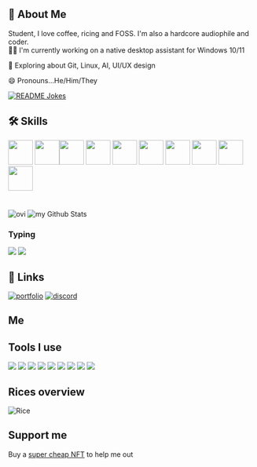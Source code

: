 ## 🚀 About Me
Student, I love coffee, ricing and FOSS. I'm also a hardcore audiophile and coder.
</br>
👩‍💻 I'm currently working on a native desktop assistant for Windows 10/11

🧠 Exploring about Git, Linux, AI, UI/UX design

😄 Pronouns...He/Him/They
</br>

<a href="https://readme-jokes.vercel.app"><img align="center" src="https://readme-jokes.vercel.app/api" alt="README Jokes"></a>


## 🛠 Skills
<img src = "https://user-images.githubusercontent.com/123345456/219951515-4da684b9-4cbe-4a8a-99e5-fd9be2cab5eb.svg" height = 50px /> <img src = "https://user-images.githubusercontent.com/123345456/219951517-5692028e-cfe0-4ab5-ba3e-5373701b2908.svg" height = 50px /><img src ="https://user-images.githubusercontent.com/123345456/219951519-b1da0af8-1006-44cd-8bdf-8ddb66dfd336.svg" height = 50px /> <img src ="https://user-images.githubusercontent.com/123345456/219951521-c9a1121c-7a6e-4a9f-9158-a8b84c152123.svg" height = 50px /> <img src ="https://user-images.githubusercontent.com/123345456/219951523-6ea3a84c-e80a-4aad-baaa-da0421380917.svg" height = 50px /> 
<img src = "https://user-images.githubusercontent.com/123345456/219951526-489da7c1-28f1-4932-be21-ee5934017ac9.svg" height = 50px /> 
<img src = "https://user-images.githubusercontent.com/123345456/219951527-bf904c82-daa6-4c9c-af1e-75fb5e173276.svg" height = 50px /> 
<img src = "https://user-images.githubusercontent.com/123345456/219951528-77305135-6268-43c2-b3e8-d01fb6b7e636.svg" height = 50px /> 
<img src = "https://user-images.githubusercontent.com/123345456/219951529-fcfdff0e-3a73-4285-8a8f-36af8ea8f2da.svg" height = 50px />
<img src="https://user-images.githubusercontent.com/123345456/219951530-39792dce-3495-4554-bd7f-7671065d1f18.svg" height = 50px /> 
#
<img src="https://github-readme-stats.vercel.app/api/top-langs?username=spirizeon&show_icons=true&locale=en&layout=compact&theme=chartreuse-dark" alt="ovi"> <img align=auto src="https://github-readme-stats.vercel.app/api?username=spirizeon&include_all_commits=true&count_private=true&show_icons=true&line_height=20&title_color=2B5BBD&icon_color=1124BB&text_color=A1A1A1&bg_color=0,000000,130F40" alt="my Github Stats"/>
</br>

### Typing
![](https://img.shields.io/badge/15s%20Test-105WPM-brightgreen)
![](https://img.shields.io/badge/30s%20Test-99WPM-blue)

## 🔗 Links
[![portfolio](https://img.shields.io/badge/my_portfolio-000?style=for-the-badge&logo=ko-fi&logoColor=white)]()
[![discord](https://img.shields.io/badge/discord-0A66C2?style=for-the-badge&logo=discord&logoColor=white)](https://discord.gg/6CnRu5mMJH)
## Me


## Tools I use
![](https://img.shields.io/badge/OS-Win-red?style=flat-square&logo=appveyor)
![](https://img.shields.io/badge/Terminal-Tabby-blue?style=flat-square&logo=appveyor)
![](https://img.shields.io/badge/Editor-VSCode-brightgreen?style=flat-square&logo=appveyor)
![](https://img.shields.io/badge/Editor-Lapce-brightgreen?style=flat-square&logo=appveyor)
![](https://img.shields.io/badge/OS-Debian-red?style=flat-square&logo=appveyor)
![](https://img.shields.io/badge/Editor-Neovim-brightgreen?style=flat-square&logo=appveyor)
![](https://img.shields.io/badge/Editor-GNU%20nano-brightgreen?style=flat-square&logo=appveyor)
![](https://img.shields.io/badge/Terminal-Xterm-blue?style=flat-square&logo=appveyor)
![](https://img.shields.io/badge/Design-Canva-yellow?style=flat-square&logo=appveyor)
## Rices overview
![Rice](https://i.imgur.com/XF2WWaH.jpg)

## Support me
Buy a <a href="https://opensea.io/zetacode">super cheap NFT</a> to help me out
